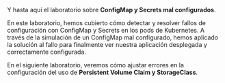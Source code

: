Y hasta aquí el laboratorio sobre **ConfigMap y Secrets mal configurados**.

En este laboratorio, hemos cubierto cómo detectar y resolver fallos de configuración con ConfigMap y Secrets en los pods de Kubernetes. A través de la simulación de un ConfigMap mal configurado, hemos aplicado la solución al fallo para finalmente ver nuestra aplicación desplegada y correctamente configurada.

En el siguiente laboratorio, veremos cómo ajustar errores en la configuración del uso de **Persistent Volume Claim y StorageClass**.